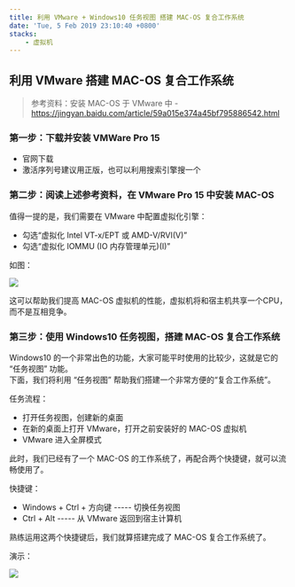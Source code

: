 ```yaml
---
title: 利用 VMware + Windows10 任务视图 搭建 MAC-OS 复合工作系统
date: 'Tue, 5 Feb 2019 23:10:40 +0800'
stacks:
    - 虚拟机
---
```


## 利用 VMware 搭建 MAC-OS 复合工作系统
> 参考资料：安装 MAC-OS 于 VMware 中 - https://jingyan.baidu.com/article/59a015e374a45bf795886542.html
### 第一步：下载并安装 VMWare Pro 15
- 官网下载
- 激活序列号建议用正版，也可以利用搜索引擎搜一个

### 第二步：阅读上述参考资料，在 VMware Pro 15 中安装 MAC-OS
值得一提的是，我们需要在 VMware 中配置虚拟化引擎：
- 勾选“虚拟化 Intel VT-x/EPT 或 AMD-V/RVI(V)”
- 勾选“虚拟化 IOMMU (IO 内存管理单元)(I)”

如图：

![](http://lc-7085gfy8.cn-n1.lcfile.com/477f38952e90e25ea4e1.png)

这可以帮助我们提高 MAC-OS 虚拟机的性能，虚拟机将和宿主机共享一个CPU，而不是互相竞争。

### 第三步：使用 Windows10 任务视图，搭建 MAC-OS 复合工作系统
Windows10 的一个非常出色的功能，大家可能平时使用的比较少，这就是它的 “任务视图” 功能。  
下面，我们将利用 “任务视图” 帮助我们搭建一个非常方便的“复合工作系统”。  

任务流程：
- 打开任务视图，创建新的桌面
- 在新的桌面上打开 VMware，打开之前安装好的 MAC-OS 虚拟机
- VMware 进入全屏模式

此时，我们已经有了一个 MAC-OS 的工作系统了，再配合两个快捷键，就可以流畅使用了。

快捷键：
- Windows + Ctrl + 方向键 ----- 切换任务视图
- Ctrl + Alt ----- 从 VMware 返回到宿主计算机

熟练运用这两个快捷键后，我们就算搭建完成了 MAC-OS 复合工作系统了。

演示：

![](http://lc-7085gfy8.cn-n1.lcfile.com/83a40405ebf386fd58fa.gif)




